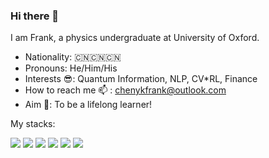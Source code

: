 ### Hi there 👋 
 I am Frank, a physics undergraduate at University of Oxford. 

- Nationality: 🇨🇳🇨🇳🇨🇳
- Pronouns: He/Him/His
- Interests 😎: Quantum Information, NLP, CV*RL, Finance 
- How to reach me 📫 : chenykfrank@outlook.com
- Aim 🙌: To be a lifelong learner!

My stacks:


![](https://img.shields.io/badge/-Pytorch-orange)
![](https://img.shields.io/badge/-Tensorflow-yellowgreen)
![](https://img.shields.io/badge/-Numpy-brightgreen)
![](https://img.shields.io/badge/-Pandas-yellow)
![](https://img.shields.io/badge/-Matplotlib-blue)
![](https://img.shields.io/badge/-C%2B%2B-lightgrey)

